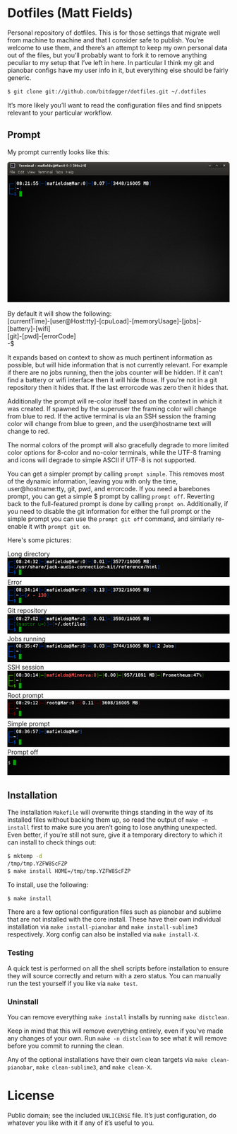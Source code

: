 # Dotfiles (Matt Fields)  

Personal repository of dotfiles. This is for those settings that migrate well
from machine to machine and that I consider safe to publish. You’re welcome to
use them, and there’s an attempt to keep my own personal data out of the files,
but you’ll probably want to fork it to remove anything peculiar to my setup
that I’ve left in here. In particular I think my git and pianobar configs 
have my user info in it, but everything else should be fairly generic.

```bash
$ git clone git://github.com/bitdagger/dotfiles.git ~/.dotfiles
```

It’s more likely you’ll want to read the configuration files and find snippets
relevant to your particular workflow.

## Prompt  

My prompt currently looks like this:  

![Bash prompt](screenshots/default.png)  

By default it will show the following:  
[currentTime]-[user@Host:tty]-[cpuLoad]-[memoryUsage]-[jobs]-[battery]-[wifi]  
[git]-[pwd]-[errorCode]  
-$  

It expands based on context to show as much pertinent information as possible, 
but will hide information that is not currently relevant. For example if there 
are no jobs running, then the jobs counter will be hidden. If it can't find a 
battery or wifi interface then it will hide those. If you're not in a git 
repository then it hides that. If the last errorcode was zero then it hides that.  

Additionally the prompt will re-color itself based on the context in which it 
was created. If spawned by the superuser the framing color will change from blue 
to red. If the active terminal is via an SSH session the framing color will 
change from blue to green, and the user@hostname text will change to red.  

The normal colors of the prompt will also gracefully degrade to more limited 
color options for 8-color and no-color terminals, while the UTF-8 framing and 
icons will degrade to simple ASCII if UTF-8 is not supported.  

You can get a simpler prompt by calling `prompt simple`. This removes most of 
the dynamic information, leaving you with only the time, user@hostname:tty, git, 
pwd, and errorcode. If you need a barebones prompt, you can get a simple $ 
prompt by calling `prompt off`. Reverting back to the full-featured prompt is 
done by calling `prompt on`. Additionally, if you need to disable the git 
information for either the full prompt or the simple prompt you can use the 
`prompt git off` command, and similarly re-enable it with `prompt git on`.  

Here's some pictures:  

Long directory  
![Prompt directory](screenshots/directory.png)  
Error  
![Prompt error](screenshots/error.png)  
Git repository  
![Prompt git](screenshots/git.png)  
Jobs running  
![Prompt jobs](screenshots/jobs.png)  
SSH session  
![Prompt ssh](screenshots/ssh.png)  
Root prompt  
![Prompt root](screenshots/root.png)  
Simple prompt  
![Prompt simple](screenshots/simple.png)  
Prompt off  
![Prompt off](screenshots/off.png)  

## Installation

The installation `Makefile` will overwrite things standing in the way of its
installed files without backing them up, so read the output of `make -n
install` first to make sure you aren’t going to lose anything unexpected. Even
better, if you’re still not sure, give it a temporary directory to which it can
install to check things out:

```bash
$ mktemp -d
/tmp/tmp.YZFW8ScFZP
$ make install HOME=/tmp/tmp.YZFW8ScFZP
```

To install, use the following:

```bash
$ make install
```

There are a few optional configuration files such as pianobar and sublime that 
are not installed with the core install. These have their own individual 
installation via `make install-pianobar` and `make install-sublime3` 
respectively. Xorg config can also be installed via `make install-X`.

### Testing

A quick test is performed on all the shell scripts before installation to ensure 
they will source correctly and return with a zero status. You can manually run 
the test yourself if you like via `make test`.

### Uninstall  

You can remove everything `make install` installs by running `make distclean`.  

Keep in mind that this will remove everything entirely, even if you've made 
any changes of your own. Run `make -n distclean` to see what it will remove 
before you commit to running the clean.  

Any of the optional installations have their own clean targets via 
`make clean-pianobar`, `make clean-sublime3`, and `make clean-X`.  

# License  

Public domain; see the included `UNLICENSE` file. It’s just configuration, do
whatever you like with it if any of it’s useful to you. 
